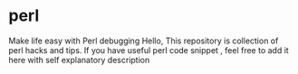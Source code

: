 # perl
Make life easy with Perl debugging
Hello, 
This repository is collection of perl hacks and tips. If you have useful perl code snippet , feel free to add it here with self explanatory description 
